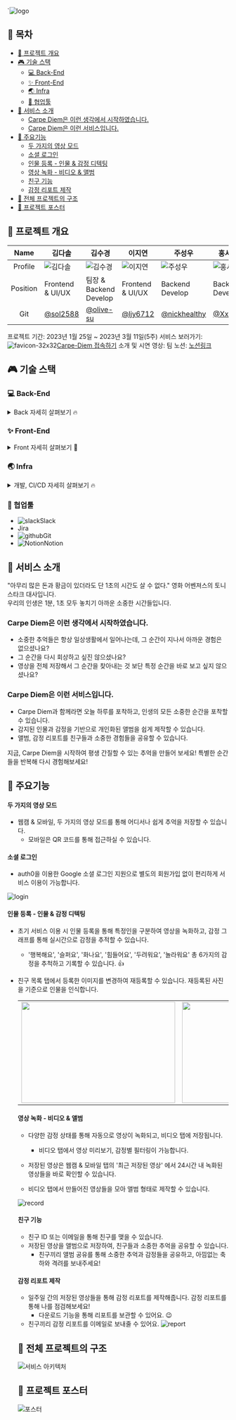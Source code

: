 `![logo](https://user-images.githubusercontent.com/66216102/224023729-c3fef6b4-d45a-48a8-8e7c-1be533e18078.png)

## 🚀 목차

- [🚀 프로젝트 개요](#🚀-프로젝트-개요)
- [🎮 기술 스택](#🎮-기술-스택)
  - [💻 Back-End](#💻-back-end)
  - [✨ Front-End](#✨-front-end)
  - [🌏 Infra](#🌏-Infra)
  - [🫡 협업툴](#🫡-협업툴)
- [🚀 서비스 소개](#🚀-서비스-소개)
  - [Carpe Diem은 이런 생각에서 시작하였습니다.](#carpe-diem은-이런-생각에서-시작하였습니다)
  - [Carpe Diem은 이런 서비스입니다.](#carpe-diem은-이런-서비스입니다)
- [🚀 주요기능](#🚀-주요기능)
  - [두 가지의 영상 모드](#두-가지의-영상-모드)
  - [소셜 로그인](#소셜-로그인)
  - [인물 등록 - 인물 & 감정 디텍팅](#인물-등록---인물--감정-디텍팅)
  - [영상 녹화 - 비디오 & 앨범](#영상-녹화---비디오--앨범)
  - [친구 기능](#친구-기능)
  - [감정 리포트 제작](#감정-리포트-제작)
- [🚀 전체 프로젝트의 구조](#🚀-전체-프로젝트의-구조)
- [🚀 프로젝트 포스터](#🚀-프로젝트-포스터)

## 🚀 프로젝트 개요

|   Name   | 김다솔                                                                                                            | 김수경                                                                                                            | 이지연                                                                                                            | 주성우                                                                                                            | 홍서희                                                                                                           |
| :------: | ----------------------------------------------------------------------------------------------------------------- | ----------------------------------------------------------------------------------------------------------------- | ----------------------------------------------------------------------------------------------------------------- | ----------------------------------------------------------------------------------------------------------------- | ---------------------------------------------------------------------------------------------------------------- |
| Profile  | ![김다솔](https://user-images.githubusercontent.com/66216102/224022201-5cecf932-469b-416e-8e43-e62ec1286337.jpeg) | ![김수경](https://user-images.githubusercontent.com/66216102/224022211-d841609e-5e04-4246-95bc-893bb0b95959.jpeg) | ![이지연](https://user-images.githubusercontent.com/66216102/224022216-5b8070a7-afb1-4d60-b21f-2fcd74f54cf8.jpeg) | ![주성우](https://user-images.githubusercontent.com/66216102/224022220-16542f51-9dcd-45a8-a1af-b04422a125cc.jpeg) | ![홍서희](https://user-images.githubusercontent.com/66216102/224022221-e2ce65ca-a78e-4589-9ae3-38eb04af98f3.jpg) |
| Position | Frontend & UI/UX                                                                                                  | 팀장 & Backend Develop                                                                                            | Frontend & UI/UX                                                                                                  | Backend Develop                                                                                                   | Backend Develop                                                                                                  |
|   Git    | [@sol2588](https://github.com/sol2588)                                                                            | [@olive-su](https://github.com/olive-su)                                                                          | [@ljy6712](https://github.com/ljy6712)                                                                            | [@nickhealthy](https://github.com/nickhealthy)                                                                    | [@XxoSio](https://github.com/XxoSio)                                                                             |

프로젝트 기간: 2023년 1월 25일 ~ 2023년 3월 11일(5주)
서비스 보러가기: ![favicon-32x32](https://user-images.githubusercontent.com/66216102/224023859-edc77f7f-9169-4d68-a0f0-773a180e4706.png)[Carpe-Diem 접속하기](https://jungle-carpediem.site/)
소개 및 시연 영상:
팀 노션: [노션링크](https://www.notion.so/kimpp/CARPE-DIEM-WIKI-1647f0a74db346b3b3edddebe390cd48)

## 🎮 기술 스택

### 💻 Back-End

<details>
      <summary>Back 자세히 살펴보기 🔥</summary>
      <ul>
        <li>기술스택 ⚙ 및 라이브러리 📚</li>
      </ul>
      <ul>
          <li><img src='https://user-images.githubusercontent.com/66216102/224264138-0edc6152-a748-4118-9cf2-fc4898c16c68.png'/>Nodejs v18.14.0</li>
          <li><img src='https://user-images.githubusercontent.com/66216102/224264127-57727e5f-5602-4b16-9e40-046b483a9276.png'/>express: 4.17.17</li>
          <li><img src='https://user-images.githubusercontent.com/66216102/224264117-eeb99abc-0445-4b26-93d1-aac2f9f6898f.png'/>eslint: 8.33.0</li>
          <li><img src='https://user-images.githubusercontent.com/66216102/224264995-09b056e5-7669-481b-91e8-43d888828c47.png'/>typescript: 4.9.5</li>
					<li><img src='https://user-images.githubusercontent.com/66216102/224264994-93ffc8de-a92a-45f0-b19f-4e2eac64af81.png'/>dotenv: 16.0.3</li>
        	<li><img src='https://user-images.githubusercontent.com/66216102/224265356-8c73514d-9775-4728-ba97-93f87fa521bb.png'/>aws-sdk: 3.266</li>
  	      <li><img src=''/>multer: 8.33.0</li>
          <li><img src='https://user-images.githubusercontent.com/66216102/224264989-00f768e1-ad7f-48aa-bf42-94cd3cc51e98.png'/>socket.io: 4.6.1</li>
	        <li><img src='https://user-images.githubusercontent.com/66216102/224264142-38b6385c-f684-4994-8288-6b6df487a530.png'/>passport: 0.6.0</li>
	        <li><img src='https://user-images.githubusercontent.com/66216102/224264142-38b6385c-f684-4994-8288-6b6df487a530.png'/>passport-google-oauth2: 0.2.0</li>
        	<li><img src=''/>swagger-jsdoc: 6.2.8</li>
        	<li><img src=''/>swagger-ui-express: 4.6.0</li>
          <li><img src=''/>cors: 2.8.5</li>
          <li><img src='https://user-images.githubusercontent.com/66216102/224264131-18f9cac3-9af3-439f-b902-9552cce9a605.png'/>mysql: 8.0.28</li>
          <li><img src='https://user-images.githubusercontent.com/66216102/224264143-8b481f85-594d-4b57-96af-54a04d27e539.png'/>sequelize: 6.28.0</li>
          <li><img src='https://user-images.githubusercontent.com/66216102/224264999-d220bce1-5802-4bf6-b199-d0af409904fe.png'/>winston: 3.8.2</li>
        	<li><img src='https://user-images.githubusercontent.com/66216102/224264999-d220bce1-5802-4bf6-b199-d0af409904fe.png'/>winston-daily-rotate-file: 4.7.1</li>
      </ul>
  </details>

### ✨ Front-End

<details>
    <summary>Front 자세히 살펴보기 🌈</summary>
    <ul>
        <li>기술스택 ⚙ 및 라이브러리 📚</li>
    </ul>   
    <ul>
      <li>JS, HTML, CSS</li>
        <li><img src='https://user-images.githubusercontent.com/66216102/224266842-8f9ddd03-2693-461a-a3e6-48a62781aeb7.png'/>react: 18.2.0</li>
        <li><img src=''/>react-webcam: 7.0.1</li>
        <li><img src='https://user-images.githubusercontent.com/66216102/224266847-3d5ba778-a382-4a4a-a327-19fdecf55961.png'/>redux: 4.2.1</li>
        <li><img src='https://user-images.githubusercontent.com/66216102/224266847-3d5ba778-a382-4a4a-a327-19fdecf55961.png'/>redux-saga: 1.2.2</li>
        <li><img src=''/>styled-components: 5.3.6</li>
        <li><img src='https://user-images.githubusercontent.com/66216102/224264989-00f768e1-ad7f-48aa-bf42-94cd3cc51e98.png'/>socket.io-client: 4.6.0</li>
        <li><img src=''/>styled-components: 5.3.6</li>
   		  <li><img src='https://user-images.githubusercontent.com/66216102/224265356-8c73514d-9775-4728-ba97-93f87fa521bb.png'/>aws-sdk: 3.266</li>
        <li><img src=''/>axios @0.21.1 : Promise 기반 HTPP 클라이언트</li>
        <li><img src=''/>fontawesome @2.0.2 : 아이콘 라이브러리</li>
        <li><img src=''/>openvidu-browser @2.17.0 : webRTC 라이브러리</li>
        <li><img src=''/>vue-awesome-swiper @4.1.1 : 이미지 슬라이더 라이브러리</li>
      <li><img src='https://user-images.githubusercontent.com/66216102/224264117-eeb99abc-0445-4b26-93d1-aac2f9f6898f.png'/>eslint & prettier @6.7.2 : 협업을 위한 formatter 라이브러리</li>
        <li>"@mui/material": "^5.11.7"</li>
      	<li><img src='https://user-images.githubusercontent.com/66216102/224266855-0f802f93-25cc-4aed-94a6-453206a51804.png'/>yarn: 3.4.1</li>
        <li>"@react-oauth/google": "^0.7.0"</li>
        <li>"html2canvas": "^1.4.1",</li>
        <li>"react-images-upload": "^1.2.8",</li>
        <li>"@types/swiper": "^6.0.0",</li>
    </ul>
</details>

### 🌏 Infra

  <details>
      <summary>개발, CI/CD 자세히 살펴보기 🔥</summary>
      <ul>
          <li><img src=''/>AWS IAM - Access Management</li>
          <li><img src='https://user-images.githubusercontent.com/66216102/224265881-0913eef6-823b-4504-bbb8-dc4a52624cf1.png'/>AWS EC2 - Deploy Server</li>
         	<li><img src=''/>AWS Lambda - Change File extension, Make Thumbnail, Batch</li>
          <li><img src='https://user-images.githubusercontent.com/66216102/224265876-9c4decdf-4db5-467d-b1ea-ce51c250cb43.png'/>AWS Cloud Front - CDN</li>
          <li><img src='https://user-images.githubusercontent.com/66216102/224265890-611527f2-bc0f-4406-a578-5e11d9e30afa.png'/>AWS S3 - File(Image, Video) Server</li>
          <li><img src='https://user-images.githubusercontent.com/66216102/224265887-d75e49a5-3142-4bc8-b158-b9cef781faad.png'/>AWS RDS - DB Server</li>
	        <li><img src='https://user-images.githubusercontent.com/66216102/224264133-4050418b-93d3-45e1-ae10-d019af337e4f.png'/>Nginx - WEB Server</li>
          <li><img src=''/>Github Action</li>
          <li><img src='https://user-images.githubusercontent.com/66216102/224265361-58d20587-0ef0-4307-8906-c78cad062faa.png'/>Docker</li>
      </ul>
  </details>

### 🫡 협업툴

- ![slack](https://user-images.githubusercontent.com/66216102/224266849-ba599070-7921-4454-9780-bb8890b51996.png)Slack
- Jira
- ![github](https://user-images.githubusercontent.com/66216102/224265368-70504ef1-5678-4c1a-9863-1823203c4b4e.png)Git
- ![Notion](https://user-images.githubusercontent.com/66216102/224267565-955bf2eb-e3d9-4c3a-bee9-cf04be016966.png)Notion

## 🚀 서비스 소개

"아무리 많은 돈과 황금이 있더라도 단 1초의 시간도 살 수 없다." 영화 어벤져스의 토니스타크 대사입니다.<br />
우리의 인생은 1분, 1초 모두 놓치기 아까운 소중한 시간들입니다.

### Carpe Diem은 이런 생각에서 시작하였습니다.

- 소중한 추억들은 항상 일상생활에서 일어나는데, 그 순간이 지나서 아까운 경험은 없으셨나요?
- 그 순간을 다시 회상하고 싶진 않으셨나요?
- 영상을 전체 저장해서 그 순간을 찾아내는 것 보단 특정 순간을 바로 보고 싶지 않으셨나요?

### Carpe Diem은 이런 서비스입니다.

- Carpe Diem과 함께라면 오늘 하루를 포착하고, 인생의 모든 소중한 순간을 포착할 수 있습니다.
- 감지된 인물과 감정을 기반으로 개인화된 앨범을 쉽게 제작할 수 있습니다.
- 앨범, 감정 리포트를 친구들과 소중한 경험들을 공유할 수 있습니다.

지금, Carpe Diem을 시작하여 평생 간질할 수 있는 추억을 만들어 보세요!
특별한 순간들을 반복해 다시 경험해보세요!

## 🚀 주요기능

#### 두 가지의 영상 모드

- 웹캠 & 모바일, 두 가지의 영상 모드를 통해 어디서나 쉽게 추억을 저장할 수 있습니다.
  - 모바일은 QR 코드를 통해 접근하실 수 있습니다.

#### 소셜 로그인

- auth0을 이용한 Google 소셜 로그인 지원으로 별도의 회원가입 없이 편리하게 서비스 이용이 가능합니다.

![login](https://user-images.githubusercontent.com/66216102/224342324-8e5eeca2-bb36-4c3a-aa80-71202f5a1f61.gif)

#### 인물 등록 - 인물 & 감정 디텍팅

- 초기 서비스 이용 시 인물 등록을 통해 특정인을 구분하여 영상을 녹화하고, 감정 그래프를 통해 실시간으로 감정을 추적할 수 있습니다.
  - '행복해요', '슬퍼요', '화나요', '힘들어요', '두려워요', '놀라워요' 총 6가지의 감정을 추척하고 기록할 수 있습니다. 👍
- 친구 목록 탭에서 등록한 이미지를 변경하여 재등록할 수 있습니다. 재등록된 사진을 기준으로 인물을 인식합니다.

  <table border="0" >
    <tr>
        <td>    <img width="350" height="230" src="https://user-images.githubusercontent.com/66216102/224342071-c6dd10d1-6fbb-4c33-bacb-17c24412957e.gif"> </img></td>
        <td>    <img width="350" height="230" src="https://user-images.githubusercontent.com/66216102/224342085-7239d891-27d2-47fb-bc89-8f91e3eea993.gif"> </img></td>
   </tr>
</table>

#### 영상 녹화 - 비디오 & 앨범

- 다양한 감정 상태를 통해 자동으로 영상이 녹화되고, 비디오 탭에 저장됩니다.

  - 비디오 탭에서 영상 미리보기, 감정별 필터링이 가능합니다.

- 저장된 영상은 웹캠 & 모바일 탭의 '최근 저장된 영상' 에서 24시간 내 녹화된 영상들을 바로 확인할 수 있습니다.
- 비디오 탭에서 만들어진 영상들을 모아 앨범 형태로 제작할 수 있습니다.

![record](https://user-images.githubusercontent.com/66216102/224341879-813e8400-7683-4a6a-8c15-b45123258780.gif)

#### 친구 기능

- 친구 ID 또는 이메일을 통해 친구를 맺을 수 있습니다.
- 저장된 영상을 앨범으로 저장하여, 친구들과 소중한 추억을 공유할 수 있습니다.
  - 친구끼리 앨범 공유를 통해 소중한 추억과 감정들을 공유하고, 아낌없는 축하와 격려를 보내주세요!

#### 감정 리포트 제작

- 일주일 간의 저장된 영상들을 통해 감정 리포트를 제작해줍니다. 감정 리포트를 통해 나를 점검해보세요!
  - 다운로드 기능을 통해 리포트를 보관할 수 있어요. 😉
- 친구끼리 감정 리포트를 이메일로 보내줄 수 있어요.
  ![report](https://user-images.githubusercontent.com/66216102/224341609-e8c745e5-508c-4def-8c04-fa2e9cd05f32.gif)

## 🚀 전체 프로젝트의 구조

![서비스 아키텍처](https://user-images.githubusercontent.com/66216102/224341403-20838d86-c17e-414b-9093-160c337fc3b5.png)

## 🚀 프로젝트 포스터

![포스터](https://user-images.githubusercontent.com/66216102/224221024-947782bc-c67c-4f53-a6ad-7957c980d618.png)
